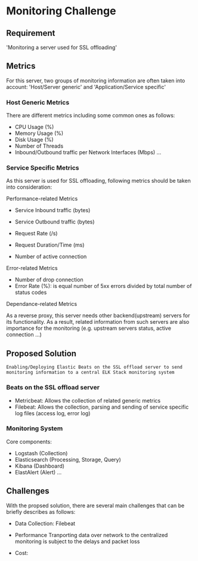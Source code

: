 # Monitoring Challenge

## Requirement
'Monitoring a server used for SSL offloading'

## Metrics
For this server, two groups of monitoring information are often taken into account: 'Host/Server generic' and 'Application/Service specific'

### Host Generic Metrics
There are different metrics including some common ones as follows:
* CPU Usage (%)
* Memory Usage (%)
* Disk Usage (%)
* Number of Threads
* Inbound/Outbound traffic per Network Interfaces (Mbps)
...

### Service Specific Metrics
As this server is used for SSL offloading, following metrics should be taken into consideration:

Performance-related Metrics
* Service Inbound traffic (bytes)
* Service Outbound traffic (bytes)

* Request Rate (/s)
* Request Duration/Time (ms)

* Number of active connection 

Error-related Metrics
* Number of drop connection
* Error Rate (%): is equal number of 5xx errors divided by total number of status codes


Dependance-related Metrics

As a reverse proxy, this server needs other backend(upstream) servers for its functionality. As a result, related information from such servers are also importance for the monitoring (e.g. upstream servers status, active connection ...) 


## Proposed Solution
```Enabling/Deploying Elastic Beats on the SSL offload server to send monitoring information to a central ELK Stack monitoring system```

### Beats on the SSL offload server
* Metricbeat: Allows the collection of related generic metrics
* Filebeat: Allows the collection, parsing and sending of service specific log files (access log, error log)

### Monitoring System
Core components:
* Logstash (Collection)
* Elasticsearch (Processing, Storage, Query)
* Kibana (Dashboard)
* ElastAlert (Alert)
...



## Challenges
With the propsed solution, there are several main challenges that can be briefly describes as follows:
* Data Collection: Filebeat

* Performance
Tranporting data over network to the centralized monitoring is subject to the delays and packet loss

* Cost: 
